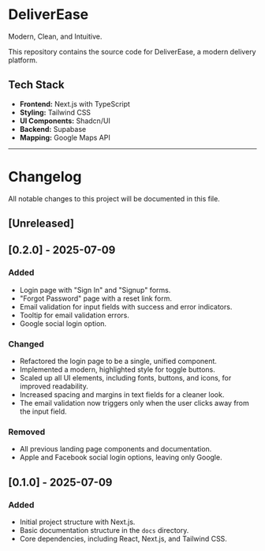 # DeliverEase

Modern, Clean, and Intuitive.

This repository contains the source code for DeliverEase, a modern delivery platform.

## Tech Stack

-   **Frontend:** Next.js with TypeScript
-   **Styling:** Tailwind CSS
-   **UI Components:** Shadcn/UI
-   **Backend:** Supabase
-   **Mapping:** Google Maps API

---

# Changelog

All notable changes to this project will be documented in this file.

## [Unreleased]

## [0.2.0] - 2025-07-09

### Added
- Login page with "Sign In" and "Signup" forms.
- "Forgot Password" page with a reset link form.
- Email validation for input fields with success and error indicators.
- Tooltip for email validation errors.
- Google social login option.

### Changed
- Refactored the login page to be a single, unified component.
- Implemented a modern, highlighted style for toggle buttons.
- Scaled up all UI elements, including fonts, buttons, and icons, for improved readability.
- Increased spacing and margins in text fields for a cleaner look.
- The email validation now triggers only when the user clicks away from the input field.

### Removed
- All previous landing page components and documentation.
- Apple and Facebook social login options, leaving only Google.

## [0.1.0] - 2025-07-09

### Added
- Initial project structure with Next.js.
- Basic documentation structure in the `docs` directory.
- Core dependencies, including React, Next.js, and Tailwind CSS. 